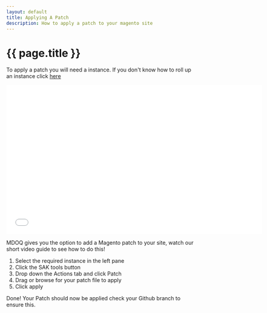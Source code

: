 ```yaml
---
layout: default
title: Applying A Patch
description: How to apply a patch to your magento site
---
```


# {{ page.title }}
To apply a patch you will need a instance. If you don't know how to roll up an instance click [here](/tutorials/create-a-new-istance.html)

<iframe src="//www.youtube-nocookie.com/embed/N_4KVTvQ05g" width="675" height="395" frameborder="0" allowfullscreen=""></iframe>

MDOQ gives you the option to add a Magento patch to your site, watch our short video guide to see how to do this!  

1. Select the required instance in the left pane
2. Click the SAK tools button
3. Drop down the Actions tab and click Patch
4. Drag or browse for your patch file to apply
5. Click apply
  
Done! Your Patch should now be applied check your Github branch to ensure this.